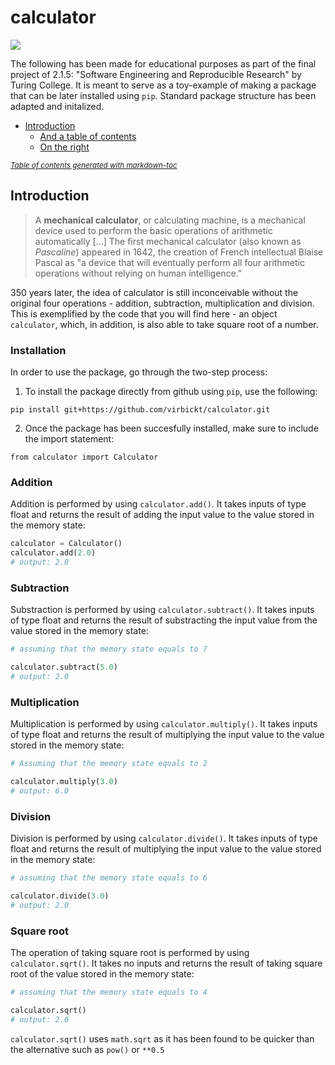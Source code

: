 # calculator
![](https://img.shields.io/badge/python-v3.7-informational?style=flat&logo=<LOGO_NAME>&logoColor=white&color=blue)

The following has been made for educational purposes as part of the final project of 2.1.5: "Software Engineering and Reproducible Research" by Turing College. It is meant to serve as a toy-example of making a package that can be later installed using `pip`. Standard package structure has been adapted and initalized.  

- [Introduction](#Introduction)
  * [And a table of contents](#and-a-table-of-contents)
  * [On the right](#on-the-right)

<small><i><a href='http://ecotrust-canada.github.io/markdown-toc/'>Table of contents generated with markdown-toc</a></i></small>


## Introduction
> A **mechanical calculator**, or calculating machine, is a mechanical device used to perform the basic operations of arithmetic automatically [...] 
> The first mechanical calculator (also known as *Pascaline*) appeared in 1642, the creation of French intellectual Blaise Pascal as "a device that will eventually perform all four arithmetic operations without relying on human intelligence."
 
350 years later, the idea of calculator is still inconceivable without the original four operations - addition, subtraction, multiplication and division. This is exemplified by the code that you will find here - an object `calculator`, which, in addition, is also able to take square root of a number.

### Installation
In order to use the package, go through the two-step process:
1. To install the package directly from github using `pip`, use the following:
```
pip install git+https://github.com/virbickt/calculator.git
```
2. Once the package has been succesfully installed, make sure to include the import statement:
```
from calculator import Calculator
```

### Addition
Addition is performed by using `calculator.add()`. It takes inputs of type float and returns the result of adding the input value to the value stored in the memory state:
```python
calculator = Calculator()
calculator.add(2.0)
# output: 2.0
```

### Subtraction
Substraction is performed by using `calculator.subtract()`. It takes inputs of type float and returns the result of substracting the input value from the value stored in the memory state:
```python
# assuming that the memory state equals to 7

calculator.subtract(5.0)
# output: 2.0
```

### Multiplication
Multiplication is performed by using `calculator.multiply()`. It takes inputs of type float and returns the result of multiplying the input value to the value stored in the memory state:
```python
# Assuming that the memory state equals to 2

calculator.multiply(3.0)
# output: 6.0
```

### Division
Division is performed by using `calculator.divide()`. It takes inputs of type float and returns the result of multiplying the input value to the value stored in the memory state:
```python
# assuming that the memory state equals to 6

calculator.divide(3.0)
# output: 2.0
```

### Square root
The operation of taking square root is performed by using `calculator.sqrt()`. It takes no inputs and returns the result of taking square root of the value stored in the memory state:
```python
# assuming that the memory state equals to 4

calculator.sqrt()
# output: 2.0
```
`calculator.sqrt()` uses `math.sqrt` as it has been found to be quicker than the alternative such as `pow()` or `**0.5`
